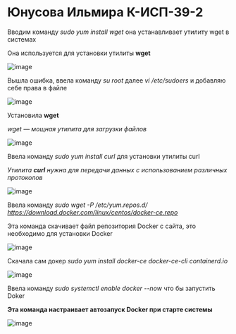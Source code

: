 # Юнусова Ильмира К-ИСП-39-2


Вводим команду  _sudo yum install wget_ она устанавливает утилиту wget в системах

Она используется для установки утилиты **wget**     


![image](https://github.com/user-attachments/assets/a08f9d7c-3a60-44c8-ba96-dc90fe3f7a3b)

Вышла ошибка, ввела команду _su root_ далее _vi /etc/sudoers_ и добавляю себе права в файле

![image](https://github.com/user-attachments/assets/6cd9e547-7ae2-4da8-90b9-4b54109ccfbf)


Установила **wget**


 _wget — мощная утилита для загрузки файлов_

![image](https://github.com/user-attachments/assets/24aded6d-a101-49af-ae9b-1139d1bdf3fb)


Ввела команду _sudo yum install curl_ для установки утилиты curl

_Утилита **curl** нужна для передачи данных с использованием различных протоколов_

![image](https://github.com/user-attachments/assets/6187fc0b-4127-4456-84fd-e100986616d5)


Ввела команду _sudo wget -P /etc/yum.repos.d/ https://download.docker.com/linux/centos/docker-ce.repo_

Эта команда скачивает файл репозитория Docker с сайта, это необходимо для установки Docker

![image](https://github.com/user-attachments/assets/4bed3310-f14d-4592-9989-f42ba831d899)


Скачала сам докер _sudo yum install docker-ce docker-ce-cli containerd.io_

![image](https://github.com/user-attachments/assets/dc0d2dd3-4a2b-4f6b-b582-105bd895892d)


Ввела команду _sudo systemctl enable docker --now_ что бы запустить Doker 

**Эта команда настраивает автозапуск Docker при старте системы**

![image](https://github.com/user-attachments/assets/c49bfd42-da32-483e-98f5-faf52e32ba3a)


